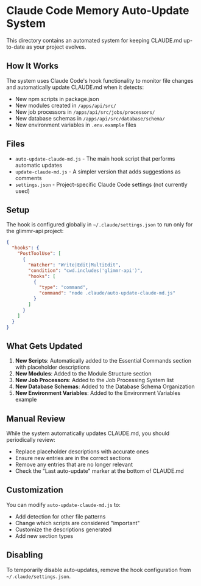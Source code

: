 # Claude Code Memory Auto-Update System

This directory contains an automated system for keeping CLAUDE.md up-to-date as your project evolves.

## How It Works

The system uses Claude Code's hook functionality to monitor file changes and automatically update CLAUDE.md when it detects:

- New npm scripts in package.json
- New modules created in `/apps/api/src/`
- New job processors in `/apps/api/src/jobs/processors/`
- New database schemas in `/apps/api/src/database/schema/`
- New environment variables in `.env.example` files

## Files

- `auto-update-claude-md.js` - The main hook script that performs automatic updates
- `update-claude-md.js` - A simpler version that adds suggestions as comments
- `settings.json` - Project-specific Claude Code settings (not currently used)

## Setup

The hook is configured globally in `~/.claude/settings.json` to run only for the glimmr-api project:

```json
{
  "hooks": {
    "PostToolUse": [
      {
        "matcher": "Write|Edit|MultiEdit",
        "condition": "cwd.includes('glimmr-api')",
        "hooks": [
          {
            "type": "command",
            "command": "node .claude/auto-update-claude-md.js"
          }
        ]
      }
    ]
  }
}
```

## What Gets Updated

1. **New Scripts**: Automatically added to the Essential Commands section with placeholder descriptions
2. **New Modules**: Added to the Module Structure section
3. **New Job Processors**: Added to the Job Processing System list
4. **New Database Schemas**: Added to the Database Schema Organization
5. **New Environment Variables**: Added to the Environment Variables example

## Manual Review

While the system automatically updates CLAUDE.md, you should periodically review:

- Replace placeholder descriptions with accurate ones
- Ensure new entries are in the correct sections
- Remove any entries that are no longer relevant
- Check the "Last auto-update" marker at the bottom of CLAUDE.md

## Customization

You can modify `auto-update-claude-md.js` to:

- Add detection for other file patterns
- Change which scripts are considered "important"
- Customize the descriptions generated
- Add new section types

## Disabling

To temporarily disable auto-updates, remove the hook configuration from `~/.claude/settings.json`.